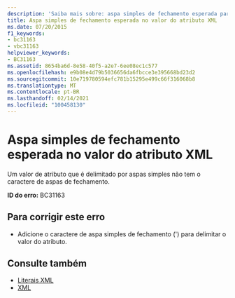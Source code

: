 ```yaml
---
description: 'Saiba mais sobre: aspa simples de fechamento esperada para valor de atributo XML'
title: Aspa simples de fechamento esperada no valor do atributo XML
ms.date: 07/20/2015
f1_keywords:
- bc31163
- vbc31163
helpviewer_keywords:
- BC31163
ms.assetid: 8654ba6d-8e58-40f5-a2e7-6ee08ec1c577
ms.openlocfilehash: e9b08e4d79b5036656da6fbcce3e395668bd23d2
ms.sourcegitcommit: 10e719780594efc781b15295e499c66f316068b8
ms.translationtype: MT
ms.contentlocale: pt-BR
ms.lasthandoff: 02/14/2021
ms.locfileid: "100458130"
---
```

# <a name="expected-matching-closing-single-quote-for-xml-attribute-value"></a>Aspa simples de fechamento esperada no valor do atributo XML

Um valor de atributo que é delimitado por aspas simples não tem o caractere de aspas de fechamento.  
  
 **ID do erro:** BC31163  
  
## <a name="to-correct-this-error"></a>Para corrigir este erro  
  
- Adicione o caractere de aspa simples de fechamento (') para delimitar o valor do atributo.  
  
## <a name="see-also"></a>Consulte também

- [Literais XML](../language-reference/xml-literals/index.md)
- [XML](../programming-guide/language-features/xml/index.md)
